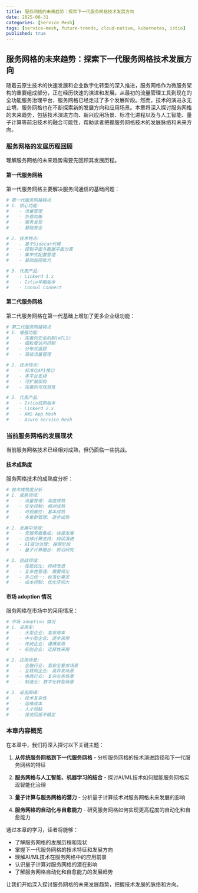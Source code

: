 ```yaml
---
title: 服务网格的未来趋势：探索下一代服务网格技术发展方向
date: 2025-08-31
categories: [Service Mesh]
tags: [service-mesh, future-trends, cloud-native, kubernetes, istio]
published: true
---
```


## 服务网格的未来趋势：探索下一代服务网格技术发展方向

随着云原生技术的快速发展和企业数字化转型的深入推进，服务网格作为微服务架构的重要组成部分，正在经历快速的演进和发展。从最初的流量管理工具到现在的全功能服务治理平台，服务网格已经走过了多个发展阶段。然而，技术的演进永无止境，服务网格也在不断探索新的发展方向和应用场景。本章将深入探讨服务网格的未来趋势，包括技术演进方向、新兴应用场景、标准化进程以及与人工智能、量子计算等前沿技术的融合可能性，帮助读者把握服务网格技术的发展脉络和未来方向。

### 服务网格的发展历程回顾

理解服务网格的未来趋势需要先回顾其发展历程。

#### 第一代服务网格

第一代服务网格主要解决服务间通信的基础问题：

```yaml
# 第一代服务网格特点
# 1. 核心功能:
#    - 流量管理
#    - 负载均衡
#    - 服务发现
#    - 基础安全

# 2. 技术特点:
#    - 基于Sidecar代理
#    - 控制平面与数据平面分离
#    - 集中式配置管理
#    - 基础监控能力

# 3. 代表产品:
#    - Linkerd 1.x
#    - Istio早期版本
#    - Consul Connect
```

#### 第二代服务网格

第二代服务网格在第一代基础上增加了更多企业级功能：

```yaml
# 第二代服务网格特点
# 1. 增强功能:
#    - 完善的安全机制(mTLS)
#    - 细粒度访问控制
#    - 分布式追踪
#    - 高级流量管理

# 2. 技术特点:
#    - 标准化API接口
#    - 多平台支持
#    - 可扩展架构
#    - 完善的可观测性

# 3. 代表产品:
#    - Istio成熟版本
#    - Linkerd 2.x
#    - AWS App Mesh
#    - Azure Service Mesh
```

### 当前服务网格的发展现状

当前服务网格技术已经相对成熟，但仍面临一些挑战。

#### 技术成熟度

服务网格技术的成熟度分析：

```yaml
# 技术成熟度分析
# 1. 成熟领域:
#    - 流量管理: 高度成熟
#    - 安全控制: 相对成熟
#    - 可观察性: 基本成熟
#    - 多集群管理: 逐步成熟

# 2. 发展中领域:
#    - 无服务器集成: 快速发展
#    - 边缘计算支持: 持续演进
#    - AI驱动治理: 探索阶段
#    - 量子计算融合: 前沿研究

# 3. 挑战领域:
#    - 性能优化: 持续改进
#    - 复杂性管理: 需要简化
#    - 多云统一: 标准化需求
#    - 成本控制: 优化空间大
```

#### 市场 adoption 情况

服务网格在市场中的采用情况：

```yaml
# 市场 adoption 情况
# 1. 采用率:
#    - 大型企业: 高采用率
#    - 中小型企业: 逐步采用
#    - 传统企业: 谨慎采用
#    - 初创企业: 选择性采用

# 2. 应用场景:
#    - 金融行业: 高安全要求场景
#    - 互联网企业: 高并发场景
#    - 电商行业: 复杂业务场景
#    - 制造业: 数字化转型场景

# 3. 采用障碍:
#    - 技术复杂性
#    - 运维成本
#    - 人才短缺
#    - 投资回报不确定
```

### 本章内容概览

在本章中，我们将深入探讨以下关键主题：

1. **从传统服务网格到下一代服务网格** - 分析服务网格的技术演进路径和下一代服务网格的特征

2. **服务网格与人工智能、机器学习的结合** - 探讨AI/ML技术如何赋能服务网格实现智能化治理

3. **量子计算与服务网格的潜力** - 分析量子计算技术对服务网格未来发展的影响

4. **服务网格的自动化与自愈能力** - 研究服务网格如何实现更高程度的自动化和自愈能力

通过本章的学习，读者将能够：
- 了解服务网格的发展历程和现状
- 掌握下一代服务网格的技术特征和发展方向
- 理解AI/ML技术在服务网格中的应用前景
- 认识量子计算对服务网格的潜在影响
- 了解服务网格自动化和自愈能力的发展趋势

让我们开始深入探讨服务网格的未来发展趋势，把握技术发展的脉络和方向。